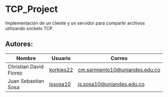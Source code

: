 # TCP_Project
Implementación de un cliente y un servidor para compartir archivos utilizando sockets TCP.
## Autores:
|Nombre| Usuario |Correo|
-------|---------|---------|
|Christian David Florez|[korkies22](https://github.com/korkies22)|cm.sarmiento10@uniandes.edu.co|
|Juan Sebastian Sosa|[jssosa10](https://github.com/jssosa10)|js.sosa10@uniandes.edu.co|
